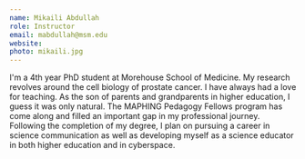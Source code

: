 ```yaml
---
name: Mikaili Abdullah
role: Instructor
email: mabdullah@msm.edu
website: 
photo: mikaili.jpg
---
```


I'm a 4th year PhD student at Morehouse School of Medicine. My research revolves around the cell biology of prostate cancer. I have always had a love for teaching. As the son of parents and grandparents in higher education, I guess it was only natural. The MAPHING Pedagogy Fellows program has come along and filled an important gap in my professional journey. Following the completion of my degree, I plan on pursuing a career in science communication as well  as developing myself as a science educator in both higher education and in cyberspace.
